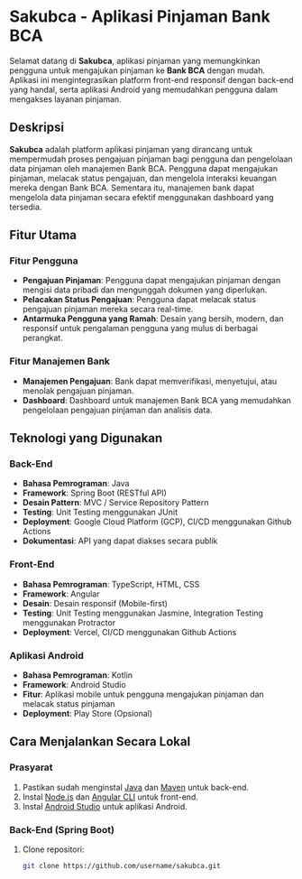# Sakubca - Aplikasi Pinjaman Bank BCA

Selamat datang di **Sakubca**, aplikasi pinjaman yang memungkinkan pengguna untuk mengajukan pinjaman ke **Bank BCA** dengan mudah. Aplikasi ini mengintegrasikan platform front-end responsif dengan back-end yang handal, serta aplikasi Android yang memudahkan pengguna dalam mengakses layanan pinjaman.

## Deskripsi

**Sakubca** adalah platform aplikasi pinjaman yang dirancang untuk mempermudah proses pengajuan pinjaman bagi pengguna dan pengelolaan data pinjaman oleh manajemen Bank BCA. Pengguna dapat mengajukan pinjaman, melacak status pengajuan, dan mengelola interaksi keuangan mereka dengan Bank BCA. Sementara itu, manajemen bank dapat mengelola data pinjaman secara efektif menggunakan dashboard yang tersedia.

## Fitur Utama

### Fitur Pengguna
- **Pengajuan Pinjaman**: Pengguna dapat mengajukan pinjaman dengan mengisi data pribadi dan mengunggah dokumen yang diperlukan.
- **Pelacakan Status Pengajuan**: Pengguna dapat melacak status pengajuan pinjaman mereka secara real-time.
- **Antarmuka Pengguna yang Ramah**: Desain yang bersih, modern, dan responsif untuk pengalaman pengguna yang mulus di berbagai perangkat.

### Fitur Manajemen Bank
- **Manajemen Pengajuan**: Bank dapat memverifikasi, menyetujui, atau menolak pengajuan pinjaman.
- **Dashboard**: Dashboard untuk manajemen Bank BCA yang memudahkan pengelolaan pengajuan pinjaman dan analisis data.

## Teknologi yang Digunakan

### Back-End
- **Bahasa Pemrograman**: Java
- **Framework**: Spring Boot (RESTful API)
- **Desain Pattern**: MVC / Service Repository Pattern
- **Testing**: Unit Testing menggunakan JUnit
- **Deployment**: Google Cloud Platform (GCP), CI/CD menggunakan Github Actions
- **Dokumentasi**: API yang dapat diakses secara publik

### Front-End
- **Bahasa Pemrograman**: TypeScript, HTML, CSS
- **Framework**: Angular
- **Desain**: Desain responsif (Mobile-first)
- **Testing**: Unit Testing menggunakan Jasmine, Integration Testing menggunakan Protractor
- **Deployment**: Vercel, CI/CD menggunakan Github Actions

### Aplikasi Android
- **Bahasa Pemrograman**: Kotlin
- **Framework**: Android Studio
- **Fitur**: Aplikasi mobile untuk pengguna mengajukan pinjaman dan melacak status pinjaman
- **Deployment**: Play Store (Opsional)

## Cara Menjalankan Secara Lokal

### Prasyarat
1. Pastikan sudah menginstal [Java](https://www.oracle.com/java/technologies/javase-jdk11-downloads.html) dan [Maven](https://maven.apache.org/download.cgi) untuk back-end.
2. Instal [Node.js](https://nodejs.org/) dan [Angular CLI](https://angular.io/cli) untuk front-end.
3. Instal [Android Studio](https://developer.android.com/studio) untuk aplikasi Android.

### Back-End (Spring Boot)
1. Clone repositori:
   ```bash
   git clone https://github.com/username/sakubca.git
